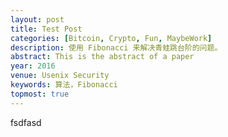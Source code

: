 ```yaml
---
layout: post
title: Test Post
categories: [Bitcoin, Crypto, Fun, MaybeWork] 
description: 使用 Fibonacci 来解决青蛙跳台阶的问题。
abstract: This is the abstract of a paper
year: 2016
venue: Usenix Security
keywords: 算法，Fibonacci
topmost: true
---
```

fsdfasd